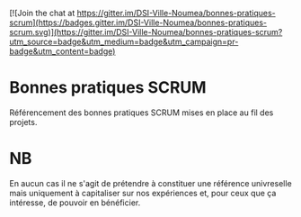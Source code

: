 
[![Join the chat at https://gitter.im/DSI-Ville-Noumea/bonnes-pratiques-scrum](https://badges.gitter.im/DSI-Ville-Noumea/bonnes-pratiques-scrum.svg)](https://gitter.im/DSI-Ville-Noumea/bonnes-pratiques-scrum?utm_source=badge&utm_medium=badge&utm_campaign=pr-badge&utm_content=badge)

# Bonnes pratiques SCRUM


Référencement des bonnes pratiques SCRUM mises en place au fil des projets.

# NB

En aucun cas il ne s'agit de prétendre à constituer une référence univreselle mais uniquement à capitaliser sur nos expériences et, pour ceux que ça intéresse, de pouvoir en bénéficier.
